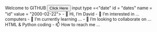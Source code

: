 <!DOCTYPE html>
<html>
    <head>
        <tittle>Welcome to GITHUB</tittle>
        <button name="button" type="button">Click Here</button>
        input type =<"date" id = "dates" name = "id" value = "2000-02-22">
- 👋 Hi, I’m David  
- 👀 I’m interested in ... computers 
- 🌱 I’m currently learning ...
- 💞️ I’m looking to collaborate on ... HTML & Python coding
- 📫 How to reach me ... 

<!---
Dhurtado106/Dhurtado106 is a ✨ special ✨ repository because its `README.md` (this file) appears on your GitHub profile.
You can click the Preview link to take a look at your changes.
--->
